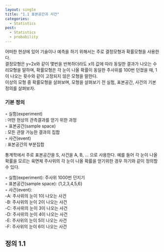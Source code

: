 ```yaml
---
layout: single
title: "1.1 표본공간과 사건"
categories:
  - Statistics
post:
  - Statistics
  - probability
---
```

어떠한 현상에 있어 기술이나 예측을 하기 위해서는 주로 결정모형과 확률모형을 사용한다.  
결정모형은 y=2x와 같이 몇번을 반복하더라도 x의 값에 따라 동일한 결과가 나오는 수리모형을 말하며, 확률모형은 각 눈이 나올 확률이 동일한 주사위를 100번 던졌을 때, 1이 나오는 횟수와 같이 고정되지 않은 모형을 말한다.  
이상의 모형 중 확률모형을 살펴보며, 모형을 살펴보기 전 실험, 표본공간, 사건의 기본 정의를 살펴보자.  
  
### 기본 정의  
  
◦ 실험(experiment)  
  : 어떤 현상의 관측결과를 얻기 위한 과정  
◦ 표본공간(sample space)  
  : 모든 관찰 가능한 결과의 집합  
◦ 사건(event)  
  : 표본공간의 부분집합  
  
통계학에서 주로 표본공간을 S, 사건을 A, B, ... 으로 사용한다. 예를 들어 각 눈이 나올 확률을 모르는 육면체 주사위의 각 눈이 나올 확률을 얻기위한 경우 하기와 같이 정의할 수 있다.  
  
◦ 실험(experiment): 주사위 1000번 던지기  
◦ 표본공간(sample space): {1,2,3,4,5,6}  
◦ 사건(event):  
  -A: 주사위의 눈이 1이 나오는 사건  
  -B: 주사위의 눈이 2이 나오는 사건  
  -C: 주사위의 눈이 3이 나오는 사건  
  -D: 주사위의 눈이 4이 나오는 사건  
  -E: 주사위의 눈이 5이 나오는 사건  
  -F: 주사위의 눈이 6이 나오는 사건  
  
## 정의 1.1

